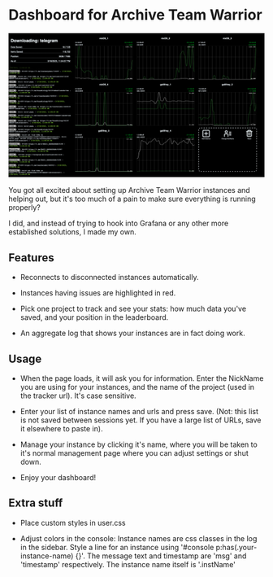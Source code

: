 # Dashboard for Archive Team Warrior
![Screenshot of a dashboard with multiple line graphs for bandwidth](screenshots/screenshot.png)

You got all excited about setting up Archive Team Warrior instances and helping out, but it's too much of a pain to make sure everything is running properly?

I did, and instead of trying to hook into Grafana or any other more established solutions, I made my own.

## Features

* Reconnects to disconnected instances automatically.

* Instances having issues are highlighted in red.

* Pick one project to track and see your stats: how much data you've saved, and your position in the leaderboard.

* An aggregate log that shows your instances are in fact doing work. 

## Usage

* When the page loads, it will ask you for information. Enter the NickName you are using for your instances, and the name of the project (used in the tracker url). It's case sensitive.

* Enter your list of instance names and urls and press save. (Not: this list is not saved between sessions yet. If you have a large list of URLs, save it elsewhere to paste in).

* Manage your instance by clicking it's name, where you will be taken to it's normal management page where you can adjust settings or shut down.

* Enjoy your dashboard!

## Extra stuff

* Place custom styles in user.css

* Adjust colors in the console: Instance names are css classes in the log in the sidebar. Style a line for an instance using '#console p:has(.your-instance-name) {}'. The message text and timestamp are 'msg' and 'timestamp' respectively. The instance name itself is '.instName'
